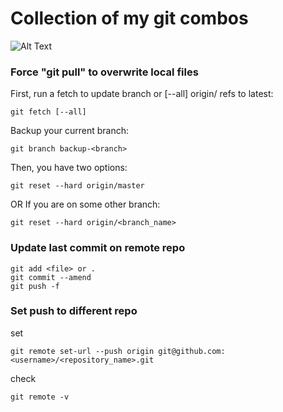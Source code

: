 # Collection of my git combos 
![Alt Text](https://github.com/1vid/my_git/blob/master/samurai.gif)

### Force "git pull" to overwrite local files


First, run a fetch to update branch or [--all] origin/<branch> refs to latest:

```
git fetch [--all]
```

Backup your current branch:
```
git branch backup-<branch> 
```
Then, you have two options:
```
git reset --hard origin/master
```
OR If you are on some other branch:
```
git reset --hard origin/<branch_name>
```
### Update last commit on remote repo

```
git add <file> or .
git commit --amend
git push -f
```
### Set push to different repo

set
```
git remote set-url --push origin git@github.com:<username>/<repository_name>.git
```

check
```
git remote -v
```
